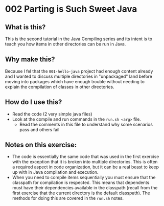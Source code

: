 # 002 Parting is Such Sweet Java 

## What is this?

This is the second tutorial in the Java Compiling series and its intent is to teach you how items in other directories can be run in Java.

## Why make this?

Because I fel that the `001-hello-java` project had enough content already and I wanted to discuss multiple directories in "unpackaged" land before moving into packages which have enough trouble without needing to explain the compilation of classes in other directories. 

## How do I use this?

- Read the code (2 very simple java files)
- Look at the compile and run commands in the `run.sh <arg>` file.
    - Read the comments in this file to understand why some scenarios pass and others fail

## Notes on this exercise:

- The code is essentially the same code that was used in the first exercise with the exception that it is broken into multiple directories. This is often a required aspect in code organization, but it can be a real beast to keep up with in Java compilation and execution.
- When you need to compile items sequentially you must ensure that the classpath for compilation is respected. This means that dependents must have their dependencies available in the classpath (recall from the first exercise that the current directory is the default classpath). The methods for doing this are covered in the `run.sh` notes. 